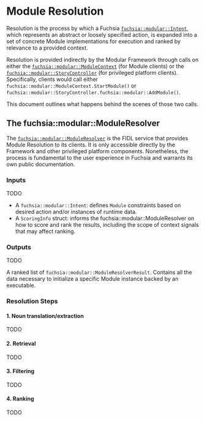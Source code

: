 Module Resolution
===

Resolution is the process by which a Fuchsia [`fuchsia::modular::Intent`](intent.md), which
represents an abstract or loosely specified action, is expanded into a set of
concrete Module implementations for execution and ranked by relevance to a
provided context.

Resolution is provided indirectly by the Modular Framework through calls on
either the [`fuchsia::modular::ModuleContext`](../../public/lib/module/fidl/module_context.fidl)
(for Module clients) or the
[`fuchsia::modular::StoryController`](../../public/lib/story/fidl/story_controller.fidl) (for
privileged platform clients). Specifically, clients would call either
`fuchsia::modular::ModuleContext.StartModule()` or `fuchsia::modular::StoryController.fuchsia::modular::AddModule()`.

This document outlines what happens behind the scenes of those two calls.

## The fuchsia::modular::ModuleResolver
The
[`fuchsia::modular::ModuleResolver`](../../public/lib/module_resolver/fidl/module_resolver.fidl)
is the FIDL service that provides Module Resolution to its clients. It is only
accessible directly by the Framework and other privileged platform components.
Nonetheless, the process is fundamental to the user experience in Fuchsia and
warrants its own public documentation.

### Inputs
TODO

* A `fuchsia::modular::Intent`: defines `Module` constraints based on desired action and/or
  instances of runtime data.
* A `ScoringInfo` struct: informs the fuchsia::modular::ModuleResolver on how to score and rank
  the results, including the scope of context signals that may affect ranking.

### Outputs
TODO

A ranked list of `fuchsia::modular::ModuleResolverResult`. Contains all the data necessary to
initialize a specific Module instance backed by an executable.


### Resolution Steps

#### 1. Noun translation/extraction
TODO
#### 2. Retrieval
TODO
#### 3. Filtering
TODO
#### 4. Ranking
TODO
